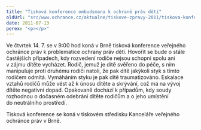 ```yaml
---
title: "Tisková konference ombudsmana k ochraně práv dětí"
oldUrl: "src/www.ochrance.cz/aktualne/tiskove-zpravy-2011/tiskova-konference-ombudsmana-k-ochrane-prav-deti"
date: 2011-07-13
perex: "<p></p>"
---
```


<!-- imported from the old website -->

<p>Ve čtvrtek 14. 7. se v 9:00 hod koná v Brně tisková konference veřejného ochránce práv k problematice ochrany práv dětí. Hovořit se bude o stále častějších případech, kdy rozvedení rodiče nejsou schopni spolu ani v zájmu dítěte vycházet. Rodič, jemuž je dítě svěřeno do péče, s ním manipuluje proti druhému rodiči natoli, že pak dítě jakýkoli styk s tímto rodičem odmítá. Vymáháním styku je pak dítě traumatizováno. Eskalace vztahů rodičů může vést až k únosu dítěte a skrývání, což má na vývoj dítěte negativní dopad. Opakovaně dochází k případům, kdy soudy rozhodnou o dočasném odebrání dítěte rodičům a o jeho umístění do neutrálního prostředí.</p><p>Tisková konference se koná v tiskovém středisku Kanceláře veřejného ochránce práv v Brně.</p>
